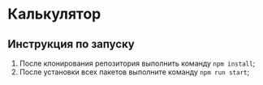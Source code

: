 # Калькулятор

## Инструкция по запуску

 1. После клонирования репозитория выполнить команду `npm install`;
 2. После установки всех пакетов выполните команду `npm run start`;
